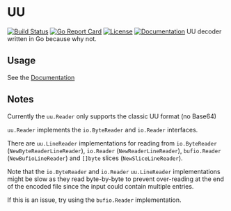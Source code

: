 # UU

[![Build Status](https://travis-ci.org/gsson/uu.svg)](https://travis-ci.org/gsson/uu) [![Go Report Card](https://goreportcard.com/badge/github.com/gsson/uu)](https://goreportcard.com/report/github.com/gsson/uu) [![License](https://img.shields.io/github/license/gsson/uu.svg?maxAge=2592000)](https://github.com/gsson/uu/blob/master/LICENSE) [![Documentation](https://godoc.org/github.com/gsson/uu?status.svg)](http://godoc.org/github.com/gsson/uu)
UU decoder written in Go because why not.

## Usage

See the [Documentation](http://godoc.org/github.com/gsson/uu)

## Notes

Currently the `uu.Reader` only supports the classic UU format (no Base64)

`uu.Reader` implements the `io.ByteReader` and `io.Reader` interfaces.

There are `uu.LineReader` implementations for reading from `io.ByteReader` (`NewByteReaderLineReader`), `io.Reader` (`NewReaderLineReader`), `bufio.Reader` (`NewBufioLineReader`) and `[]byte` slices (`NewSliceLineReader`).

Note that the `io.ByteReader` and `io.Reader` `uu.LineReader` implementations might be slow as they read byte-by-byte to prevent over-reading at the end of the encoded file since the input could contain multiple entries.

If this is an issue, try using the `bufio.Reader` implementation.

